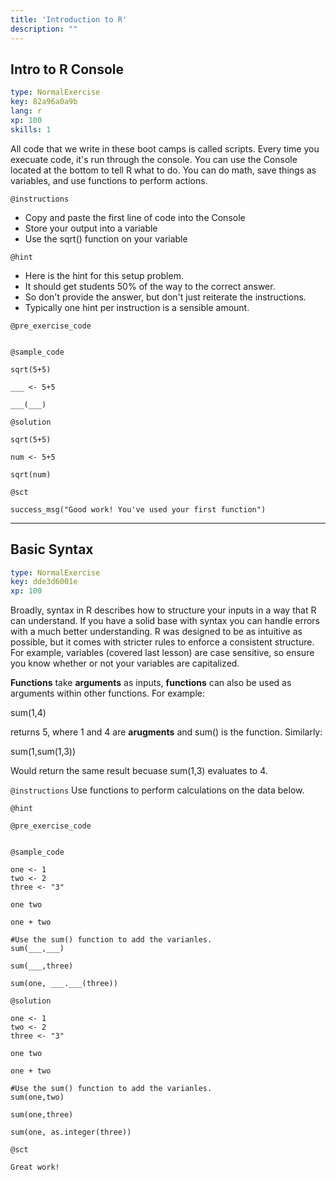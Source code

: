 ```yaml
---
title: 'Introduction to R'
description: ""
---
```


## Intro to R Console

```yaml
type: NormalExercise
key: 82a96a0a9b
lang: r
xp: 100
skills: 1
```

All code that we write in these boot camps is called scripts. Every time you execuate code, it's run through the console. You can use the Console located at the bottom to tell R what to do. You can do math, save things as variables, and use functions to perform actions.

`@instructions`
- Copy and paste the first line of code into the Console
- Store your output into a variable
- Use the sqrt() function on your variable

`@hint`
- Here is the hint for this setup problem. 
- It should get students 50% of the way to the correct answer.
- So don't provide the answer, but don't just reiterate the instructions.
- Typically one hint per instruction is a sensible amount.

`@pre_exercise_code`
```{r}

```

`@sample_code`
```{r}
sqrt(5+5)

___ <- 5+5

___(___)
```

`@solution`
```{r}
sqrt(5+5)

num <- 5+5

sqrt(num)
```

`@sct`
```{r}
success_msg("Good work! You've used your first function")
```

---

## Basic Syntax

```yaml
type: NormalExercise
key: dde3d6001e
xp: 100
```

Broadly, syntax in R describes how to structure your inputs in a way that R can understand. If you have a solid base with syntax you can handle errors with a much better understanding. R was designed to be as intuitive as possible, but it comes with stricter rules to enforce a consistent structure. For example, variables (covered last lesson) are case sensitive, so ensure you know whether or not your variables are capitalized.

**Functions** take **arguments** as inputs, **functions** can also be used as arguments within other functions. For example:

sum(1,4)

returns 5, where 1 and 4 are **arugments** and sum() is the function. Similarly:

sum(1,sum(1,3)) 

Would return the same result becuase sum(1,3) evaluates to 4.

`@instructions`
Use functions to perform calculations on the data below.

`@hint`


`@pre_exercise_code`

```{r}

```


`@sample_code`

```{r}
one <- 1
two <- 2
three <- "3"

one two

one + two

#Use the sum() function to add the varianles.
sum(___,___)

sum(___,three)

sum(one, ___.___(three))
```


`@solution`

```{r}
one <- 1
two <- 2
three <- "3"

one two

one + two

#Use the sum() function to add the varianles.
sum(one,two)

sum(one,three)

sum(one, as.integer(three))
```


`@sct`

```{r}
Great work!
```

